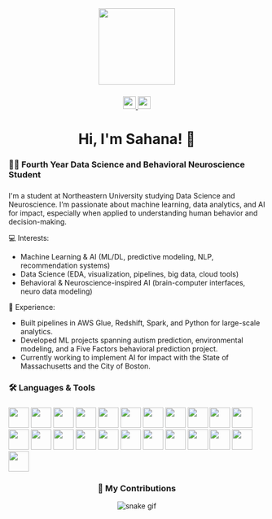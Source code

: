<div align="center">
  <img height="150" src="https://encrypted-tbn0.gstatic.com/images?q=tbn:ANd9GcTEf5OgidiJ0le7cG5XddbCzuV_xLJm6MBUuQ&s" />
</div>

###

<div align="center">
  <a href="https://www.linkedin.com/in/sahana-dhar/">
    <img src="https://img.shields.io/static/v1?message=LinkedIn&logo=linkedin&label=&color=0077B5&logoColor=white&style=for-the-badge" height="25" />
  </a>
  <a href="mailto:sahanadhar@outlook.com">
    <img src="https://img.shields.io/static/v1?message=Outlook&logo=microsoft-outlook&label=&color=0078D4&logoColor=white&style=for-the-badge" height="25" />
  </a>
</div>

###

<h1 align="center">Hi, I'm Sahana! 👋</h1>

###

<h3 align="left">👩‍💻 Fourth Year Data Science and Behavioral Neuroscience Student</h3>

###

<p align="left">
I'm a student at Northeastern University studying Data Science and Neuroscience.  
I’m passionate about machine learning, data analytics, and AI for impact, especially when applied to understanding human behavior and decision-making.  

💻 Interests:  
- Machine Learning & AI (ML/DL, predictive modeling, NLP, recommendation systems)  
- Data Science (EDA, visualization, pipelines, big data, cloud tools)  
- Behavioral & Neuroscience-inspired AI (brain-computer interfaces, neuro data modeling)  

🚀 Experience:  
- Built pipelines in AWS Glue, Redshift, Spark, and Python for large-scale analytics.  
- Developed ML projects spanning autism prediction, environmental modeling, and a Five Factors behavioral prediction project.  
- Currently working to implement AI for impact with the State of Massachusetts and the City of Boston.
</p>

###

<h3 align="left">🛠 Languages & Tools</h3>

###

<p align="left">
  <img src="https://cdn.jsdelivr.net/gh/devicons/devicon/icons/python/python-original.svg" height="40" />
  <img src="https://cdn.jsdelivr.net/gh/devicons/devicon/icons/r/r-original.svg" height="40" />
  <img src="https://cdn.jsdelivr.net/gh/devicons/devicon/icons/cplusplus/cplusplus-original.svg" height="40" />
  <img src="https://skillicons.dev/icons?i=sql,postgres,mysql,sqlite" height="40" />
  <img src="https://cdn.jsdelivr.net/gh/devicons/devicon/icons/pandas/pandas-original.svg" height="40" />
  <img src="https://cdn.jsdelivr.net/gh/devicons/devicon/icons/numpy/numpy-original.svg" height="40" />
  <img src="https://cdn.jsdelivr.net/gh/devicons/devicon/icons/matlab/matlab-original.svg" height="40" />
  <img src="https://cdn.jsdelivr.net/gh/devicons/devicon/icons/jupyter/jupyter-original.svg" height="40" />
  <img src="https://cdn.jsdelivr.net/gh/devicons/devicon/icons/git/git-original.svg" height="40" />
  <img src="https://cdn.jsdelivr.net/gh/devicons/devicon/icons/github/github-original.svg" height="40" />
  <img src="https://cdn.jsdelivr.net/gh/devicons/devicon/icons/docker/docker-plain-wordmark.svg" height="40" />
  <img src="https://cdn.jsdelivr.net/gh/devicons/devicon/icons/amazonwebservices/amazonwebservices-original.svg" height="40" />
  <img src="https://cdn.jsdelivr.net/gh/devicons/devicon/icons/linux/linux-original.svg" height="40" />
  <img src="https://cdn.jsdelivr.net/gh/devicons/devicon/icons/html5/html5-original.svg" height="40" />
  <img src="https://cdn.jsdelivr.net/gh/devicons/devicon/icons/javascript/javascript-original.svg" height="40" />
  <img src="https://cdn.jsdelivr.net/gh/devicons/devicon/icons/typescript/typescript-original.svg" height="40" />
  <img src="https://cdn.jsdelivr.net/gh/devicons/devicon/icons/flask/flask-original.svg" height="40" />
  <img src="https://cdn.jsdelivr.net/gh/devicons/devicon/icons/confluence/confluence-original.svg" height="40" />
  <img src="https://cdn.jsdelivr.net/gh/devicons/devicon/icons/jira/jira-original.svg" height="40" />
  <img src="https://cdn.jsdelivr.net/gh/devicons/devicon/icons/pycharm/pycharm-original.svg" height="40" />
  <img src="https://cdn.jsdelivr.net/gh/devicons/devicon/icons/vscode/vscode-original.svg" height="40" />
  <img src="https://cdn.jsdelivr.net/gh/devicons/devicon/icons/latex/latex-original.svg" height="40" />
  <img src="https://cdn.jsdelivr.net/gh/devicons/devicon/icons/canva/canva-original.svg" height="40" />
</p>

###

<h3 align="center">🐍 My Contributions</h3>

<p align="center">
  <img src="https://github.com/sahana-dhar/sahana-dhar/blob/output/github-contribution-grid-snake.svg" alt="snake gif" />
</p>
